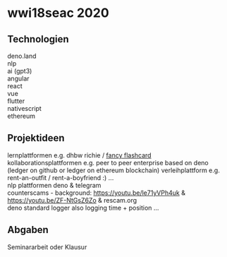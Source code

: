 # wwi18seac 2020

## Technologien
deno.land  
nlp  
ai (gpt3)  
angular  
react  
vue  
flutter  
nativescript  
ethereum  


## Projektideen
lernplattformen e.g. dhbw richie / [fancy flashcard](https://github.com/fancy-flashcard/ffc)  
kollaborationsplattformen e.g. peer to peer enterprise based on deno (ledger on github or ledger on ethereum blockchain)
verleihplattform e.g. rent-an-outfit / rent-a-boyfriend :) ...   
nlp plattformen 
deno & telegram   
counterscams - background: https://youtu.be/le71yVPh4uk & https://youtu.be/ZF-NtGsZ6Zo & rescam.org   
deno standard logger also logging time + position
...


## Abgaben
Seminararbeit oder Klausur
